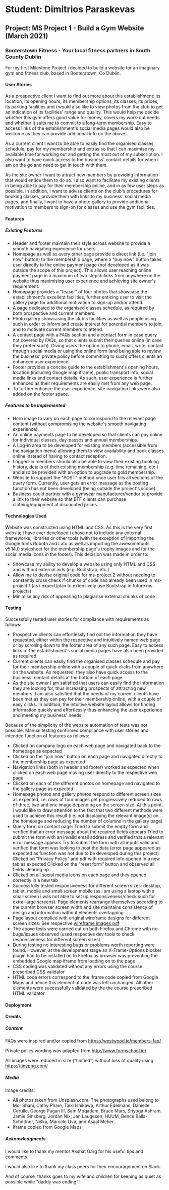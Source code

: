 # Student: Dimitrios Paraskevas
## Project: MS Project 1 - Build a Gym Website (March 2021)

### Booterstown Fitness - Your local fitness partners in South County Dublin
For my first Milestone Project i decided to build a website for an imaginary gym and fitness club, based in Booterstown, Co Dublin. 

#### User Stories
As a prospective client I want to find out more about this establishment: its location, its opening hours, its membership options, its classes, its prices,
its parking facilities and i would also like to view photos from the club to get an indication of its facilities' range and quality. This would help me decide whether this gym offers good value for money, covers my work-out needs and whether it suits me to commit to a long-term membership. Easy to access links of the establishment's social media pages would also be welcome as they can provide additional info on the above.

As a current client I want to be able to easily find the organised classes schedule, pay for my membership and extras so that I can maximise my available time for working out and getting the most out of my subscription. I also want to have quick access to the business' contact details for when i am on the go and need to get in touch with them.

As the site owner I want to attract new members by providing information that would entice them to do so. I also want to facilitate my existing clients in being able to pay for their membership online, and in as few user steps as possible. In addition, I want to advise clients on the club's procedures for booking classes, provide them with links to my business' social media pages, and finally, I want to have a photo gallery to provide additional motivation to members to sign-on for classes and use the gym facilities. 

#### Features
##### Existing Features
* Header and footer maintain their style across website to provide a smooth navigating experience for users. 
* Homepage as well as every other page provide a direct link (i.e. "join now" button) to the membership page, where a "buy now" button takes user directly to the online payment page (not developed as it was outside the scope of this project). This allows user reaching online payment page in a maximum of two steps/clicks from anywhere on the website thus maximising user experience and achieving site owner's requirement. 
* Homepage provides a "teaser" of four photos that showcase the establishment's excellent facilities, further enticing user to visit the gallery page for additional motivation to sign-up and/or attend.
* A page dedicated to the organised classes schedule, as required by both prospective and current members.
* Photo gallery showcasing the club's facilities as well as people using such in order to inform and create interest for potential members to join, and to motivate current members to attend.
* A contact page with a FAQs section and a contact form in case query not covered by FAQs, so that clients submit their queries online (in case they prefer such). Giving users the option to phone, email, write, contact through social media or using the online form (and being able to review the business' private policy before committing to such) offers clients an enhanced user experience.
* Footer provides a concise guide to the establishment's opening hours, location (including Google map iframe), public transport info, social media links and contact details. As such, user experience is further enhanced as their requirements are easily met from any web page.
* To further enhance the user experience, site navigation links were also added on the footer space.

##### Features to be Implemented
* Hero image to vary on each page to correspond to the relevant page content (without compromising the website's smooth navigating experience).
* An online payments page to be developed so that clients can pay online for individual classes, day-passes and annual memberships.
* A Log-In area to be developed for existing members (accessible from the navigation menu) allowing them to view availability and book classes online instead of having to contact reception. 
* Logged-in members should also be able to view their existing booking history, details of their existing membership (e.g. time remaining, etc.) and also be provided with an option to upgrade to gold membership.
* Website to support the "POST" method once user fills all sections of the query form. Currently, user gets an error message as the posting function has not been developed (being outside the project's scope).
* Business could partner with a gymwear manufacturer/vendor to provide a link to their website so that BTF clients can purchase clothing/equipment at discounted prices.

#### Technologies Used
Website was constructed using HTML and CSS. As this is the very first website i have ever developed i chose not to include any external frameworks, libraries or other tools (with the exception of importing the Google fonts Roboto and Lato as well as importing the awesomefonts v5.14.0 stylesheet for the membership page's trophy images and for the social media icons in the footer). This decision was made in order to:
  * Showcase my ability to develop a website using only HTML and CSS and without external aids (e.g. Bootstrap, etc.)
  * Allow me to devise original code for ms-project 2 without needing to constantly cross check if chunks of code had already been used in ms-project 1 (as i expect/plan to extensively use Bootstrap in future ms projects)
  * Minimise any risk of appearing to plagiarise external chunks of code

#### Testing
Successfully tested user stories for compliance with requirements as follows:
* Prospective clients can effortlessly find out the information they have requested, either within the respective and intuitively named web page or by scrolling down to the footer area of any such page. Easy to access links of the establishment's social media pages have also been provided as required.
* Current clients can easily find the organised classes schedule and pay for their membership online with a couple of quick clicks from anywhere on the website. As requested, they also have quick access to the business' contact details at the bottom of each page.
* As the site owner I am satisfied that users can easily find the information they are looking for, thus increasing prospects of attracting new members. I am also satisfied that the needs of my current clients have been met as they can pay for their membership online, with a couple of easy clicks. In addition, the intuitive website layout allows for finding information quickly and effortlessly thus enhancing the user experience and meeting my business' needs. 

Because of the simplicity of the website automation of tests was not possible. Manual testing confirmed compliance with user stories and intended function of features as follows:
* Clicked on company logo on each web page and navigated back to the homepage as expected
* Clicked on the "join now" button on each page and navigated directly to the membership page as expected
* Navigation links (both in header and footer) worked as expected when clicked on each web page moving user directly to the respective web page
* Clicked on each of the different photos on homepage and navigated to the gallery page as expected
* Homepage photos and gallery photos respond to different screen sizes as expected, i.e. rows of four images get progressively reduced to rows of three, two and one image depending on the screen size. At this point, i would like to draw attention to the fact that two different methods were used to achieve this result (i.e. not displaying the relevant image(s) on the homepage and reducing the number of columns in the gallery page)
* Query form on contact page:
  Tried to submit the empty form and verified that an error message about the required fields appears
  Tried to submit the form with an invalid email address and verified that a relevant error message appears
  Try to submit the form with all inputs valid and verified that form was looking to post the data (error page appeared as expected as function was not due to be developed during this project)
  Clicked on "Privacy Policy" and pdf with required info opened in a new tab as expected
  Clicked on the "reset form" button and observed all fields clearing up
* Clicked on all social media icons on each page and they opened correctly in a new tab
* Successfully tested responsiveness for different screen sizes: desktop, tablet, mobile and small screen mobile (as i am using a laptop with a small screen i was not able to set up responsiveness/check such for extra-large screens). Page elements rearrange themselves according to the current browser screen width and site maintains consistency of design and information without elements overlapping
* Page layout complied with original wireframe designs for different screen sizes. See respective [wireframe images pdf](assets/docs/wireframes.pdf)
* The above tests were carried out on both Firefox and Chrome with no bugs/issues observed (used respective dev tools to check responsiveness for different screen sizes)
* During testing no interesting bugs or problems worth reporting were found. However, at the development stage an X-Frame-Options blocker plugin had to be installed on to Firefox as browser was preventing the embedded Google map iframe from loading on to the page
* CSS coding was validated without any errors using the course prescribed CSS validator
* HTML code errors correspond to the iframe code copied from Google Maps and hence this element of code was left unchanged. All other elements were successfully validated by the the course prescribed HTML validator

#### Deployment

#### Credits
##### Content
FAQs were inspired and/or copied from https://westwood.ie/members-faq/

Private policy wording was adapted from http://www.formschool.ie/

All images were reduced in size (“tinified”) without loss of quality using https://tinypng.com/ 

##### Media
Image credits:
* All photos taken from Unsplash.com. The photographs used belong to Mor Shani, Cathy Pham, Taiki Ishikawa, Arthur Edelmans, Danielle Cerullo, George Pagan III, Sam Moqadam, Bruce Mars, Sriyoga Ashram, Jamie Ginsberg, Jordan Nix, Jan Laugesen, HUUM, Bence Balla-Schottner, Nelka, Marcelo Uva, and Asaal Meher.
* Iframe copied from Google Maps

##### Acknowledgments
I would like to thank my mentor Akshat Garg for his useful tips and comments.

I would also like to thank my class peers for their encouragement on Slack.

And of course, thanks goes to my wife and children for keeping as quiet as possible while "daddy was coding"!
